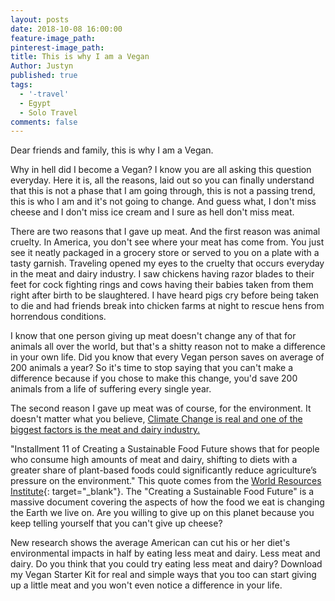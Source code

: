 ```yaml
---
layout: posts
date: 2018-10-08 16:00:00
feature-image_path:
pinterest-image_path:
title: This is why I am a Vegan
Author: Justyn
published: true
tags:
  - '-travel'
  - Egypt
  - Solo Travel
comments: false
---
```


Dear friends and family, this is why I am a Vegan.

Why in hell did I become a Vegan? I know you are all asking this question everyday. Here it is, all the reasons, laid out so you can finally understand that this is not a phase that I am going through, this is not a passing trend, this is who I am and it's not going to change. And guess what, I don't miss cheese and I don't miss ice cream and I sure as hell don't miss meat.

There are two reasons that I gave up meat. And the first reason was animal cruelty. In America, you don't see where your meat has come from. You just see it neatly packaged in a grocery store or served to you on a plate with a tasty garnish. Traveling opened my eyes to the cruelty that occurs everyday in the meat and dairy industry. I saw chickens having razor blades to their feet for cock fighting rings and cows having their babies taken from them right after birth to be slaughtered. I have heard pigs cry before being taken to die and had friends break into chicken farms at night to rescue hens from horrendous conditions.

I know that one person giving up meat doesn't change any of that for animals all over the world, but that's a shitty reason not to make a difference in your own life. Did you know that every Vegan person saves on average of 200 animals a year? So it's time to stop saying that you can't make a difference because if you chose to make this change, you'd save 200 animals from a life of suffering every single year.

The second reason I gave up meat was of course, for the environment. It doesn't matter what you believe, [Climate Change is real and one of the biggest factors is the meat and dairy industry. ](https://www.wri.org/blog/2016/04/sustainable-diets-what-you-need-know-12-charts)

"Installment 11 of Creating a Sustainable Food Future shows that for people who consume high amounts of meat and dairy, shifting to diets with a greater share of plant-based foods could significantly reduce agriculture’s pressure on the environment." This quote comes from the [World Resources Institute](https://www.wri.org/publication/shifting-diets){: target="_blank"}. The "Creating a Sustainable Food Future" is a massive document covering the aspects of how the food we eat is changing the Earth we live on. Are you willing to give up on this planet because you keep telling yourself that you can't give up cheese?

New research shows the average American can cut his or her diet's environmental impacts in half by eating less meat and dairy. Less meat and dairy. Do you think that you could try eating less meat and dairy? Download my Vegan Starter Kit for real and simple ways that you too can start giving up a little meat and you won't even notice a difference in your life.